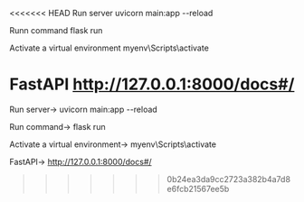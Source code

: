<<<<<<< HEAD
Run server
    uvicorn main:app --reload

Runn command
    flask run
    
Activate a virtual environment
    myenv\Scripts\activate

FastAPI
    http://127.0.0.1:8000/docs#/
=======
Run server->
    uvicorn main:app --reload

Run command->
    flask run
    
Activate a virtual environment->
    myenv\Scripts\activate

FastAPI->
    http://127.0.0.1:8000/docs#/
>>>>>>> 0b24ea3da9cc2723a382b4a7d8e6fcb21567ee5b
